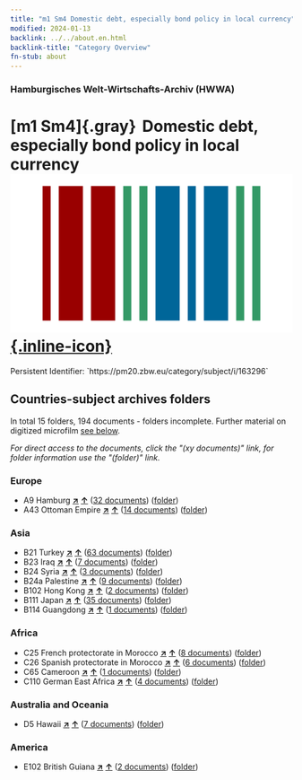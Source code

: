 ```yaml
---
title: "m1 Sm4 Domestic debt, especially bond policy in local currency"
modified: 2024-01-13
backlink: ../../about.en.html
backlink-title: "Category Overview"
fn-stub: about
---
```


### Hamburgisches Welt-Wirtschafts-Archiv (HWWA)

# [m1 Sm4]{.gray}&#8201; Domestic debt, especially bond policy in local currency &#160; [![Wikidata](/images/Wikidata-logo.svg "Wikidata"){.inline-icon}](http://www.wikidata.org/entity/Q104700283)

<div class="hint">Persistent Identifier: `https://pm20.zbw.eu/category/subject/i/163296`</div>







## Countries-subject archives folders







In total 15 folders, 194 documents - folders incomplete. Further material on digitized microfilm [see below](#filmsections).

_For direct access to the documents, click the "(xy documents)" link, for folder information use the "(folder)" link._



### Europe

- A9 Hamburg [**&nearr;**](../../../geo/i/140905/about.en.html "Hamburg (all folders)") [**&uarr;**](../../../geo/about.en.html#A9 "Country category system") (<a href="https://pm20.zbw.eu/iiifview/folder/sh/140905,163296" title="about: Hamburg : Domestic debt, especially bond policy in local currency" target="_blank">32 documents</a>) ([folder](../../../../folder/sh/1409xx/140905/1632xx/163296/about.en.html))
- A43 Ottoman Empire [**&nearr;**](../../../geo/i/141034/about.en.html "Ottoman Empire (all folders)") [**&uarr;**](../../../geo/about.en.html#A43 "Country category system") (<a href="https://pm20.zbw.eu/iiifview/folder/sh/141034,163296" title="about: Ottoman Empire : Domestic debt, especially bond policy in local currency" target="_blank">14 documents</a>) ([folder](../../../../folder/sh/1410xx/141034/1632xx/163296/about.en.html))

### Asia

- B21 Turkey [**&nearr;**](../../../geo/i/141111/about.en.html "Turkey (all folders)") [**&uarr;**](../../../geo/about.en.html#B21 "Country category system") (<a href="https://pm20.zbw.eu/iiifview/folder/sh/141111,163296" title="about: Turkey : Domestic debt, especially bond policy in local currency" target="_blank">63 documents</a>) ([folder](../../../../folder/sh/1411xx/141111/1632xx/163296/about.en.html))
- B23 Iraq [**&nearr;**](../../../geo/i/141113/about.en.html "Iraq (all folders)") [**&uarr;**](../../../geo/about.en.html#B23 "Country category system") (<a href="https://pm20.zbw.eu/iiifview/folder/sh/141113,163296" title="about: Iraq : Domestic debt, especially bond policy in local currency" target="_blank">7 documents</a>) ([folder](../../../../folder/sh/1411xx/141113/1632xx/163296/about.en.html))
- B24 Syria [**&nearr;**](../../../geo/i/141114/about.en.html "Syria (all folders)") [**&uarr;**](../../../geo/about.en.html#B24 "Country category system") (<a href="https://pm20.zbw.eu/iiifview/folder/sh/141114,163296" title="about: Syria : Domestic debt, especially bond policy in local currency" target="_blank">3 documents</a>) ([folder](../../../../folder/sh/1411xx/141114/1632xx/163296/about.en.html))
- B24a Palestine [**&nearr;**](../../../geo/i/141115/about.en.html "Palestine (all folders)") [**&uarr;**](../../../geo/about.en.html#B24a "Country category system") (<a href="https://pm20.zbw.eu/iiifview/folder/sh/141115,163296" title="about: Palestine : Domestic debt, especially bond policy in local currency" target="_blank">9 documents</a>) ([folder](../../../../folder/sh/1411xx/141115/1632xx/163296/about.en.html))
- B102 Hong Kong [**&nearr;**](../../../geo/i/141268/about.en.html "Hong Kong (all folders)") [**&uarr;**](../../../geo/about.en.html#B102 "Country category system") (<a href="https://pm20.zbw.eu/iiifview/folder/sh/141268,163296" title="about: Hong Kong : Domestic debt, especially bond policy in local currency" target="_blank">2 documents</a>) ([folder](../../../../folder/sh/1412xx/141268/1632xx/163296/about.en.html))
- B111 Japan [**&nearr;**](../../../geo/i/141272/about.en.html "Japan (all folders)") [**&uarr;**](../../../geo/about.en.html#B111 "Country category system") (<a href="https://pm20.zbw.eu/iiifview/folder/sh/141272,163296" title="about: Japan : Domestic debt, especially bond policy in local currency" target="_blank">35 documents</a>) ([folder](../../../../folder/sh/1412xx/141272/1632xx/163296/about.en.html))
- B114 Guangdong [**&nearr;**](../../../geo/i/141275/about.en.html "Guangdong (all folders)") [**&uarr;**](../../../geo/about.en.html#B114 "Country category system") (<a href="https://pm20.zbw.eu/iiifview/folder/sh/141275,163296" title="about: Guangdong : Domestic debt, especially bond policy in local currency" target="_blank">1 documents</a>) ([folder](../../../../folder/sh/1412xx/141275/1632xx/163296/about.en.html))

### Africa

- C25 French protectorate in Morocco [**&nearr;**](../../../geo/i/141358/about.en.html "French protectorate in Morocco (all folders)") [**&uarr;**](../../../geo/about.en.html#C25 "Country category system") (<a href="https://pm20.zbw.eu/iiifview/folder/sh/141358,163296" title="about: French protectorate in Morocco : Domestic debt, especially bond policy in local currency" target="_blank">8 documents</a>) ([folder](../../../../folder/sh/1413xx/141358/1632xx/163296/about.en.html))
- C26 Spanish protectorate in Morocco [**&nearr;**](../../../geo/i/141359/about.en.html "Spanish protectorate in Morocco (all folders)") [**&uarr;**](../../../geo/about.en.html#C26 "Country category system") (<a href="https://pm20.zbw.eu/iiifview/folder/sh/141359,163296" title="about: Spanish protectorate in Morocco : Domestic debt, especially bond policy in local currency" target="_blank">6 documents</a>) ([folder](../../../../folder/sh/1413xx/141359/1632xx/163296/about.en.html))
- C65 Cameroon [**&nearr;**](../../../geo/i/141410/about.en.html "Cameroon (all folders)") [**&uarr;**](../../../geo/about.en.html#C65 "Country category system") (<a href="https://pm20.zbw.eu/iiifview/folder/sh/141410,163296" title="about: Cameroon : Domestic debt, especially bond policy in local currency" target="_blank">1 documents</a>) ([folder](../../../../folder/sh/1414xx/141410/1632xx/163296/about.en.html))
- C110 German East Africa [**&nearr;**](../../../geo/i/141471/about.en.html "German East Africa (all folders)") [**&uarr;**](../../../geo/about.en.html#C110 "Country category system") (<a href="https://pm20.zbw.eu/iiifview/folder/sh/141471,163296" title="about: German East Africa : Domestic debt, especially bond policy in local currency" target="_blank">4 documents</a>) ([folder](../../../../folder/sh/1414xx/141471/1632xx/163296/about.en.html))

### Australia and Oceania

- D5 Hawaii [**&nearr;**](../../../geo/i/141595/about.en.html "Hawaii (all folders)") [**&uarr;**](../../../geo/about.en.html#D5 "Country category system") (<a href="https://pm20.zbw.eu/iiifview/folder/sh/141595,163296" title="about: Hawaii : Domestic debt, especially bond policy in local currency" target="_blank">7 documents</a>) ([folder](../../../../folder/sh/1415xx/141595/1632xx/163296/about.en.html))

### America

- E102 British Guiana [**&nearr;**](../../../geo/i/141700/about.en.html "British Guiana (all folders)") [**&uarr;**](../../../geo/about.en.html#E102 "Country category system") (<a href="https://pm20.zbw.eu/iiifview/folder/sh/141700,163296" title="about: British Guiana : Domestic debt, especially bond policy in local currency" target="_blank">2 documents</a>) ([folder](../../../../folder/sh/1417xx/141700/1632xx/163296/about.en.html))



<a id="filmsections" />













